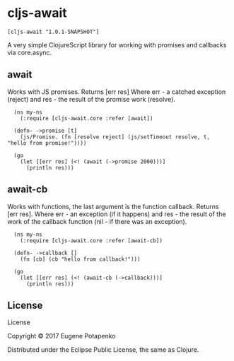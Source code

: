# cljs-await

`[cljs-await "1.0.1-SNAPSHOT"]`

A very simple ClojureScript library for working with promises and callbacks via core.async.

## await

Works with JS promises. Returns [err res] Where err - a catched exception (reject) and res - the result of the promise work (resolve).

```
  (ns my-ns
    (:require [cljs-await.core :refer [await])
  
  (defn- ->promise [t]
    (js/Promise. (fn [resolve reject] (js/setTimeout resolve, t, "hello from promise!"))))
    
  (go
    (let [[err res] (<! (await (->promise 2000)))]
      (println res)))
```

## await-cb

Works with functions, the last argument is the function callback. Returns [err res]. Where err - an exception (if it happens) and res - the result of the work of the callback function (nil - if there was an exception).

```
  (ns my-ns
    (:require [cljs-await.core :refer [await-cb])
  
  (defn- ->callback []
    (fn [cb] (cb "hello from callback!")))

  (go
    (let [[err res] (<! (await-cb (->callback)))]
      (println res)))
```

## License

License

Copyright © 2017 Eugene Potapenko

Distributed under the Eclipse Public License, the same as Clojure.
